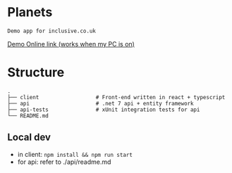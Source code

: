 # Planets
    Demo app for inclusive.co.uk 

[Demo Online link (works when my PC is on)](http://86.5.209.32:3000/ "Demo Online link (available when my PC is on)")

# Structure
    .
    ├── client                  # Front-end written in react + typescript
    ├── api                     # .net 7 api + entity framework
    ├── api-tests               # xUnit integration tests for api
    └── README.md

## Local dev
- in client:  `npm install && npm run start`
- for api: refer to ./api/readme.md

  
